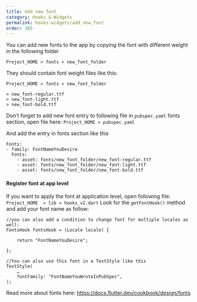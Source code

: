 ```yaml
---
title: Add new font
category: Hooks & Widgets
permalink: hooks-widgets/add_new_font
order: 305
---
```


You can add new fonts to the app by copying the font with different weight in the following folder 

`Project_HOME > fonts > new_font_folder`

They should contain font weight files like this:


`Project_HOME > fonts > new_font_folder`
```
> new_font-regular.ttf
> new_font-light.ttf
> new_font-bold.ttf
```

Don’t forget to add new font entry to following file in `pubspec.yaml` fonts section, open file here:
`Project_HOME > pubspec.yaml`

And add the entry in fonts section like this
```
Fonts:
- family: FontNameYouDesire
  Fonts:
    - asset: fonts/new_font_folder/new_font-regular.ttf
    - asset: fonts/new_font_folder/new_font-light.ttf        
    - asset: fonts/new_font_folder/new_font-bold.ttf
```
#### Register font at app level
If you want to apply the font at application level, open following file:
`Project_HOME  > lib > hooks_v2.dart`
Look for the `getFontHook()` method and add your font name as follow:
```
//you can also add a condition to change font for multiple locales as well:
FontsHook fontsHook = (Locale locale) {

    return "FontNameYouDesire";

};

//You can also use this font in a TextStyle like this
TextStyle(
    …
    fontFamily: "FontNameYouWroteInPubSpec",
); 
```
Read more about fonts here:  https://docs.flutter.dev/cookbook/design/fonts
